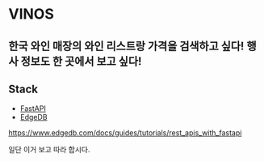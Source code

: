 # VINOS

## 한국 와인 매장의 와인 리스트랑 가격을 검색하고 싶다! 행사 정보도 한 곳에서 보고 싶다!

## Stack

- [FastAPI](https://fastapi.tiangolo.com/)
- [EdgeDB](https://www.edgedb.com/)

https://www.edgedb.com/docs/guides/tutorials/rest_apis_with_fastapi

일단 이거 보고 따라 합시다.
